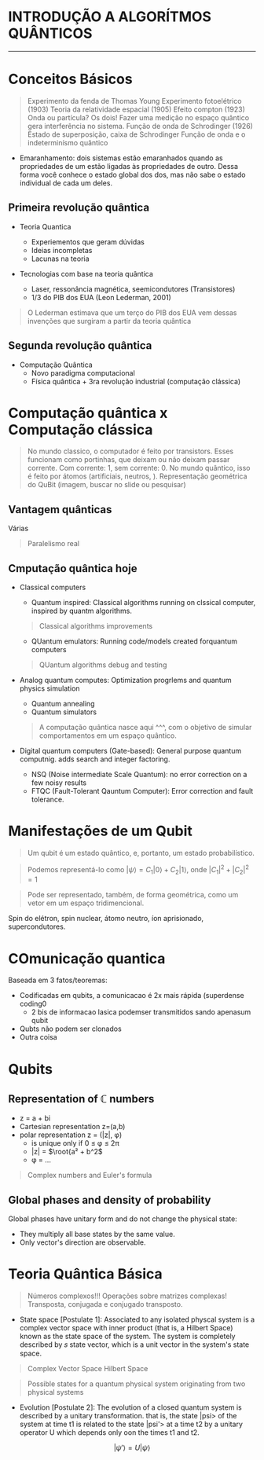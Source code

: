 # INTRODUÇÃO A ALGORÍTMOS QUÂNTICOS
---

# Conceitos Básicos

> Experimento da fenda de Thomas Young
> Experimento fotoelétrico (1903)
> Teoria da relatividade espacial (1905)
> Efeito compton (1923)
> Onda ou partícula? Os dois!
> Fazer uma medição no espaço quântico gera interferência no sistema.
> Função de onda de Schrodinger (1926)
> Estado de superposição, caixa de Schrodinger
> Função de onda e o indeterminísmo quântico

- Emaranhamento: dois sistemas estão emaranhados quando as propriedades de um estão ligadas às propriedades de outro. Dessa forma você conhece o estado global dos dos, mas não sabe o estado individual de cada um deles.

## Primeira revolução quântica

- Teoria Quantica
    - Experiementos que geram dúvidas
    - Ideias incompletas
    - Lacunas na teoria

- Tecnologias com base na teoria quântica
    - Laser, ressonância magnética, seemicondutores (Transistores)
    - 1/3 do PIB dos EUA (Leon Lederman, 2001)
> O Lederman estimava que um terço do PIB dos EUA vem dessas invenções que surgiram a partir da teoria quântica

## Segunda revolução quântica

- Computação Quântica
    - Novo paradigma computacional
    - Física quântica + 3ra revolução industrial (computação clássica)

# Computação quântica x Computação clássica

> No mundo classico, o computador é feito por transistors. Esses funcionam como portinhas, que deixam ou não deixam passar corrente. Com corrente: 1, sem corrente: 0.
> No mundo quântico, isso é feito por átomos (artificiais, neutros, ).
> Representação geométrica do QuBit (imagem, buscar no slide ou pesquisar)

## Vantagem quânticas

Várias

> Paralelismo real

## Cmputação quântica hoje

- Classical computers
    - Quantum inspired: Classical algorithms running on clssical computer, inspired by quantm algorithms.
    > Classical algorithms improvements

    - QUantum emulators: Running code/models created forquantum computers
    > QUantum algorithms debug and testing


- Analog quantum computes: Optimization progrlems and quantum physics simulation
    - Quantum annealing
    - Quantum simulators

    > A computação quântica nasce aqui ^^^, com o objetivo de simular comportamentos em um espaço quântico.

- Digital quantum computers (Gate-based): General purpose quantum computnig. adds search and integer factoring.
    - NSQ (Noise intermediate Scale Quantum): no error correction on a  few noisy results
    - FTQC (Fault-Tolerant Qauntum Computer): Error correction and fault tolerance.


# Manifestações de um Qubit

> Um qubit é um estado quântico, e, portanto, um estado probabilístico.

> Podemos representá-lo como $|\psi\rangle = C_1|0\rangle + C_2 |1\rangle$, onde $|C_1|^2 + |C_2|^2 = 1$

> Pode ser representado, também, de forma geométrica, como um vetor em um espaço tridimencional.

Spin do elétron, spin nuclear, átomo neutro, íon aprisionado, supercondutores.

# COmunicação quantica

Baseada em 3 fatos/teoremas:

- Codificadas em qubits, a comunicacao é 2x mais rápida (superdense coding0
    - 2 bis de informacao lasica podemser  transmitidos sando apenasum qubit
- Qubts não podem ser clonados
- Outra coisa

# Qubits

## Representation of ℂ numbers

- z = a + bi
- Cartesian representation z=(a,b)
- polar representation z = (|z|, φ)
    - is unique only if 0 ≤ φ ≤ 2π
    - |z| = $\root{a² + b^2$
    - φ = ...

> Complex numbers and Euler's formula

## Global phases and density of probability

Global phases have unitary form and do not change the physical state:

- They multiply all base states by the same value.
- Only vector's direction are observable.

# Teoria Quântica Básica

> Números complexos!!!
> Operações sobre matrizes complexas! Transposta, conjugada e conjugado transposto.

- State space [Postulate 1]: Associated to any isolated physcal system is a complex vector space with inner product (that is, a Hilbert Space) known as the state space of the system. The system is completely described by 𝑠 state vector, which is a unit vector in the system's state space.

> Complex Vector Space
> Hilbert Space

> Possible states for a quantum physical system originating from two physical systems

- Evolution [Postulate 2]: The evolution of a closed quantum system is described by a unitary transformation. that is, the state |psi> of the system at time t1 is related to the state |psi'> at a time t2 by a unitary operator U which depends only oon the times t1 and t2.

$$
|\psi'\rangle = U |\psi\rangle
$$
